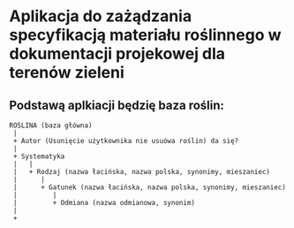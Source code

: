 # Aplikacja do zażądzania specyfikacją materiału roślinnego w dokumentacji projekowej dla terenów zieleni

## Podstawą aplkiacji będzię baza roślin:

```
ROŚLINA (baza główna)
 |
 + Autor (Usunięcie użytkownika nie usuówa roślin) da się?
 |
 + Systematyka
 |   |
 |   + Rodzaj (nazwa łacińska, nazwa polska, synonimy, mieszaniec)
 |      |
 |      + Gatunek (nazwa łacińska, nazwa polska, synonimy, mieszaniec)
 |         |
 |         + Odmiana (nazwa odmianowa, synonim)
 |
 +
